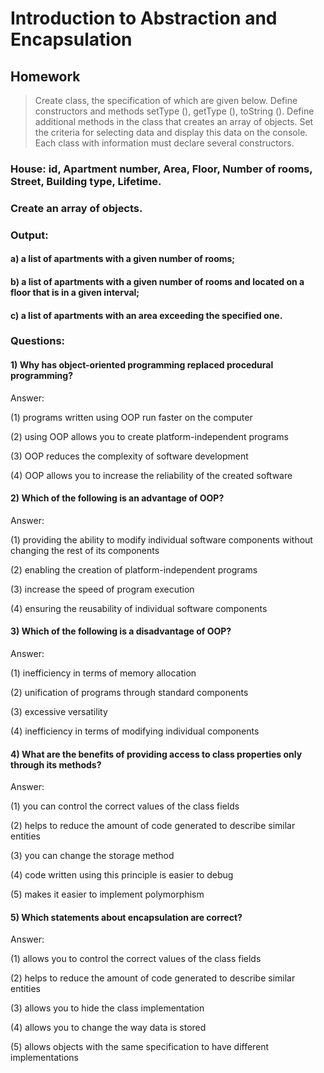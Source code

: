 # Introduction to Abstraction and Encapsulation

## Homework
> Create class, the specification of which are given below. 
Define constructors and methods setType (), getType (), toString ().
Define additional methods in the class that creates an array of objects.
Set the criteria for selecting data and display this data on the console. 
Each class with information must declare several constructors.
 
  ### House: id, Apartment number, Area, Floor, Number of rooms, Street, Building type, Lifetime.
  ### Create an array of objects. 
  ### Output:
  #### a) a list of apartments with a given number of rooms;
  #### b) a list of apartments with a given number of rooms and located on a floor that is in a given interval;
  #### c) a list of apartments with an area exceeding the specified one.
  
  ### Questions:
  #### 1) Why has object-oriented programming replaced procedural programming?
              
   Answer:
  
   (1) programs written using OOP run faster on the computer
  
   (2) using OOP allows you to create platform-independent programs
  
   (3) OOP reduces the complexity of software development
  
   (4) OOP allows you to increase the reliability of the created software
   

   #### 2) Which of the following is an advantage of OOP?
            
   Answer:

   (1) providing the ability to modify individual software components without changing the rest of its components

   (2) enabling the creation of platform-independent programs

   (3) increase the speed of program execution

   (4) ensuring the reusability of individual software components
   
   
   #### 3) Which of the following is a disadvantage of OOP?

   Answer:

   (1) inefficiency in terms of memory allocation

   (2) unification of programs through standard components

   (3) excessive versatility

   (4) inefficiency in terms of modifying individual components
   
  #### 4) What are the benefits of providing access to class properties only through its methods?

   Answer:

   (1) you can control the correct values ​​of the class fields

   (2) helps to reduce the amount of code generated to describe similar entities

   (3) you can change the storage method

   (4) code written using this principle is easier to debug

   (5) makes it easier to implement polymorphism 
   

 #### 5) Which statements about encapsulation are correct?

   Answer:

   (1) allows you to control the correct values ​​of the class fields

   (2) helps to reduce the amount of code generated to describe similar entities

   (3) allows you to hide the class implementation

   (4) allows you to change the way data is stored

   (5) allows objects with the same specification to have different implementations  